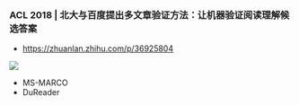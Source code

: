 ### ACL 2018 | 北大与百度提出多文章验证方法：让机器验证阅读理解候选答案

- https://zhuanlan.zhihu.com/p/36925804

![](http://ww4.sinaimg.cn/large/006tNc79ly1g53swuiadmj30k00b3755.jpg)

+ MS-MARCO
+ DuReader
